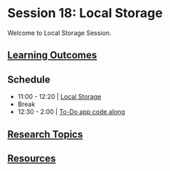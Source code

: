 # Session 18: Local Storage

Welcome to Local Storage Session.

## **[Learning Outcomes](./learning-outcomes.md)**

## Schedule

- 11:00 - 12:20 | [Local Storage](./local-storage.md)
- Break
- 12:30 - 2:00   | [To-Do app code along](./todo-app.md)

## **[Research Topics](./research-topics.md)**

## **[Resources](./resources.md)**
